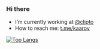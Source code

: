 ### Hi there

- I’m currently working at [@clipto](https://github.com/clip-to/)
-  How to reach me: [t.me/kaarov](https://t.me/kaarov)

[![Top Langs](https://github-readme-stats.vercel.app/api/top-langs/?username=ormonali&count_private=true&hide_title=true&show_icons=true&hide_border=true)](https://github.com/ormonali)

